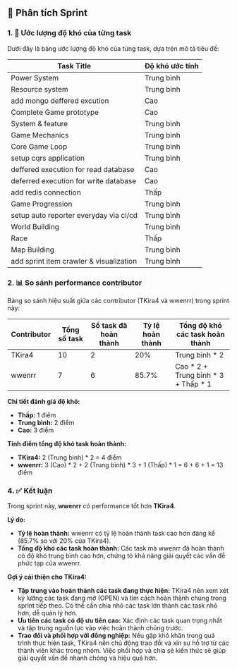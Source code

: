 ## 🧾 Phân tích Sprint

### 1. 🧠 **Ước lượng độ khó của từng task**

Dưới đây là bảng ước lượng độ khó của từng task, dựa trên mô tả tiêu đề:

| Task Title                                         | Độ khó ước tính |
| -------------------------------------------------- | --------------- |
| Power System                                       | Trung bình     |
| Resource system                                    | Trung bình     |
| add mongo deffered excution                         | Cao            |
| Complete Game prototype                             | Cao            |
| System & feature                                   | Trung bình     |
| Game Mechanics                                     | Trung bình     |
| Core Game Loop                                     | Trung bình     |
| setup cqrs application                             | Trung bình     |
| deffered execution for read database                | Cao            |
| deferred execution for write database               | Cao            |
| add redis connection                               | Thấp           |
| Game Progression                                   | Trung bình     |
| setup auto reporter everyday via ci/cd               | Trung bình     |
| World Building                                     | Trung bình     |
| Race                                               | Thấp           |
| Map Building                                       | Trung bình     |
| add sprint item crawler & visualization | Trung bình     |

### 2. 📊 **So sánh performance contributor**

Bảng so sánh hiệu suất giữa các contributor (TKira4 và wwenrr) trong sprint này:

| Contributor | Tổng số task | Số task đã hoàn thành | Tỷ lệ hoàn thành | Tổng độ khó các task hoàn thành |
| ----------- | ------------- | -------------------- | ---------------- | ------------------------------ |
| TKira4      | 10            | 2                     | 20%              | Trung bình * 2  |
| wwenrr      | 7             | 6                     | 85.7%            | Cao * 2 + Trung bình * 3 + Thấp * 1  |

**Chi tiết đánh giá độ khó:**

*   **Thấp:** 1 điểm
*   **Trung bình:** 2 điểm
*   **Cao:** 3 điểm

**Tính điểm tổng độ khó task hoàn thành:**

*   **TKira4:** 2 (Trung bình) * 2 = 4 điểm
*   **wwenrr:** 3 (Cao) * 2 + 2 (Trung bình) * 3 + 1 (Thấp) * 1 = 6 + 6 + 1 = 13 điểm

### 4. ✅ **Kết luận**

Trong sprint này, **wwenrr** có performance tốt hơn **TKira4**.

**Lý do:**

*   **Tỷ lệ hoàn thành:** wwenrr có tỷ lệ hoàn thành task cao hơn đáng kể (85.7% so với 20% của TKira4).
*   **Tổng độ khó các task hoàn thành:** Các task mà wwenrr đã hoàn thành có độ khó trung bình cao hơn, chứng tỏ khả năng giải quyết các vấn đề phức tạp của wwenrr.

**Gợi ý cải thiện cho TKira4:**

*   **Tập trung vào hoàn thành các task đang thực hiện:** TKira4 nên xem xét kỹ lưỡng các task đang mở (OPEN) và tìm cách hoàn thành chúng trong sprint tiếp theo. Có thể cần chia nhỏ các task lớn thành các task nhỏ hơn, dễ quản lý hơn.
*   **Ưu tiên các task có độ ưu tiên cao:** Xác định các task quan trọng nhất và tập trung nguồn lực vào việc hoàn thành chúng trước.
*   **Trao đổi và phối hợp với đồng nghiệp:** Nếu gặp khó khăn trong quá trình thực hiện task, TKira4 nên chủ động trao đổi và xin sự hỗ trợ từ các thành viên khác trong nhóm. Việc phối hợp và chia sẻ kiến thức sẽ giúp giải quyết vấn đề nhanh chóng và hiệu quả hơn.
